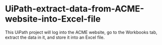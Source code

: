 # UiPath-extract-data-from-ACME-website-into-Excel-file
This UiPath project will log into the ACME website, go to the Workbooks tab, extract the data in it, and store it into an Excel file.
